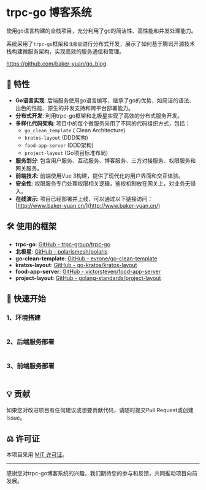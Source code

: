 # trpc-go 博客系统

使用go语言构建的全栈项目，充分利用了go的简洁性、高性能和并发处理能力。

系统采用了`trpc-go`框架和`北极星`进行分布式开发，展示了如何基于腾讯开源技术栈构建微服务架构，实现高效的服务通信和管理。

https://github.com/baker-yuan/go_blog

## 🌟 特性

- **Go语言实现**: 后端服务使用go语言编写，继承了go的优势，如简洁的语法、出色的性能、原生的并发支持和跨平台部署能力。
- **分布式开发**: 利用trpc-go框架和北极星实现了高效的分布式服务开发。
- **多样化代码架构**: 项目中的每个微服务采用了不同的代码组织方式，包括：
    - `go_clean_template` ( Clean Architecture)
    - `kratos-layout` (DDD架构)
    - `food-app-server` (DDD架构)
    - `project-layout` (Go项目标准布局)
- **服务划分**: 包含用户服务、互动服务、博客服务、三方对接服务、权限服务和网关服务。
- **前端技术**: 前端使用Vue 3构建，提供了现代化的用户界面和交互体验。
- **安全性**: 权限服务专门处理权限相关逻辑，鉴权机制放在网关上，对业务无侵入。
- **在线演示**: 项目已经部署并上线，可以通过以下链接访问：[http://www.baker-yuan.cn/](http://www.baker-yuan.cn/)



## 🛠️ 使用的框架

- **trpc-go**: [GitHub - trpc-group/trpc-go](https://github.com/trpc-group/trpc-go)
- **北极星**: [GitHub - polarismesh/polaris](https://github.com/polarismesh/polaris)
- **go-clean-template**: [GitHub - evrone/go-clean-template](https://github.com/evrone/go-clean-template)
- **kratos-layout**: [GitHub - go-kratos/kratos-layout](https://github.com/go-kratos/kratos-layout)
- **food-app-server**: [GitHub - victorsteven/food-app-server](https://github.com/victorsteven/food-app-server)
- **project-layout**: [GitHub - golang-standards/project-layout](https://github.com/golang-standards/project-layout)



## 🚀 快速开始

### 1、环境搭建

```
```



### 2、后端服务部署

```
```



### 3、前端服务部署

```
```



## 💡 贡献

如果您对改进项目有任何建议或想要贡献代码，请随时提交Pull Request或创建Issue。

## ⚖️ 许可证

本项目采用 [MIT 许可证](LICENSE)。

---

感谢您对trpc-go博客系统的兴趣，我们期待您的参与和反馈，共同推动项目向前发展。